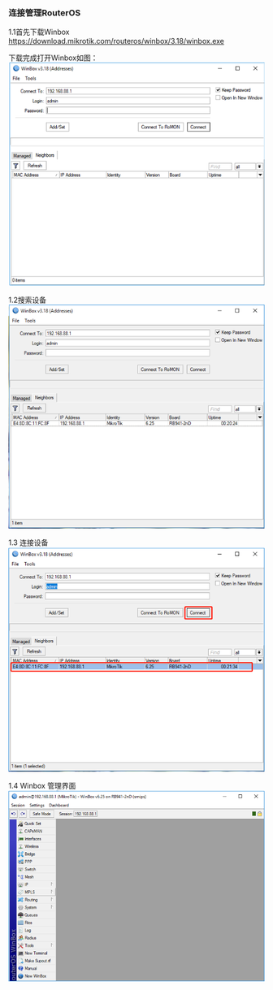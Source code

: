 ### 连接管理RouterOS
 1.1首先下载Winbox
	https://download.mikrotik.com/routeros/winbox/3.18/winbox.exe

下载完成打开Winbox如图：
 ![Winbox](../../winbox-init.png)

1.2搜索设备
![Winbox-search-device](../../image/search-devices.png)

1.3 连接设备
![Winbox-connect-device](../../image/Connect-to-device.png)


1.4 Winbox 管理界面
![Winbox-dashboard](../../image/winbox-dashborad.png)